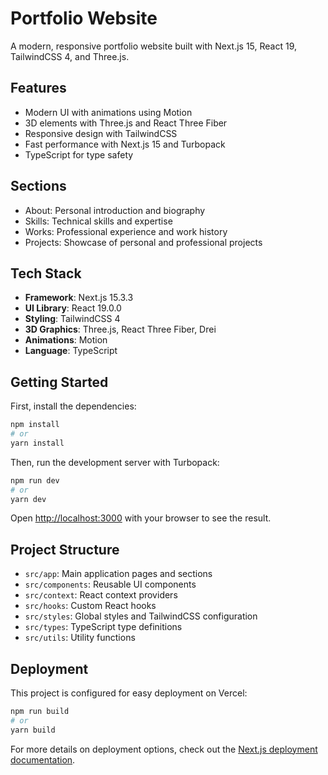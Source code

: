 # Portfolio Website

A modern, responsive portfolio website built with Next.js 15, React 19, TailwindCSS 4, and Three.js.

## Features

- Modern UI with animations using Motion
- 3D elements with Three.js and React Three Fiber
- Responsive design with TailwindCSS
- Fast performance with Next.js 15 and Turbopack
- TypeScript for type safety

## Sections

- About: Personal introduction and biography
- Skills: Technical skills and expertise
- Works: Professional experience and work history
- Projects: Showcase of personal and professional projects

## Tech Stack

- **Framework**: Next.js 15.3.3
- **UI Library**: React 19.0.0
- **Styling**: TailwindCSS 4
- **3D Graphics**: Three.js, React Three Fiber, Drei
- **Animations**: Motion
- **Language**: TypeScript

## Getting Started

First, install the dependencies:

```bash
npm install
# or
yarn install
```

Then, run the development server with Turbopack:

```bash
npm run dev
# or
yarn dev
```

Open [http://localhost:3000](http://localhost:3000) with your browser to see the result.

## Project Structure

- `src/app`: Main application pages and sections
- `src/components`: Reusable UI components
- `src/context`: React context providers
- `src/hooks`: Custom React hooks
- `src/styles`: Global styles and TailwindCSS configuration
- `src/types`: TypeScript type definitions
- `src/utils`: Utility functions

## Deployment

This project is configured for easy deployment on Vercel:

```bash
npm run build
# or
yarn build
```

For more details on deployment options, check out the [Next.js deployment documentation](https://nextjs.org/docs/app/building-your-application/deploying).
